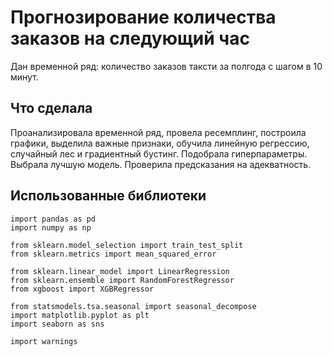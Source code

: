 # Прогнозирование количества заказов на следующий час

Дан временной ряд: количество заказов таксти за полгода с шагом в 10 минут.

## Что сделала

Проанализировала временной ряд, провела ресемплинг, построила графики, выделила важные признаки, обучила линейную регрессию, случайный лес и градиентный бустинг. Подобрала гиперпараметры. Выбрала лучшую модель. Проверила предсказания на адекватность.

## Использованные библиотеки
```
import pandas as pd
import numpy as np

from sklearn.model_selection import train_test_split
from sklearn.metrics import mean_squared_error

from sklearn.linear_model import LinearRegression
from sklearn.ensemble import RandomForestRegressor
from xgboost import XGBRegressor

from statsmodels.tsa.seasonal import seasonal_decompose
import matplotlib.pyplot as plt
import seaborn as sns

import warnings
```
